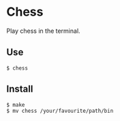 Chess
=====

Play chess in the terminal.

Use
---

    $ chess

Install
-------

    $ make
    $ mv chess /your/favourite/path/bin
